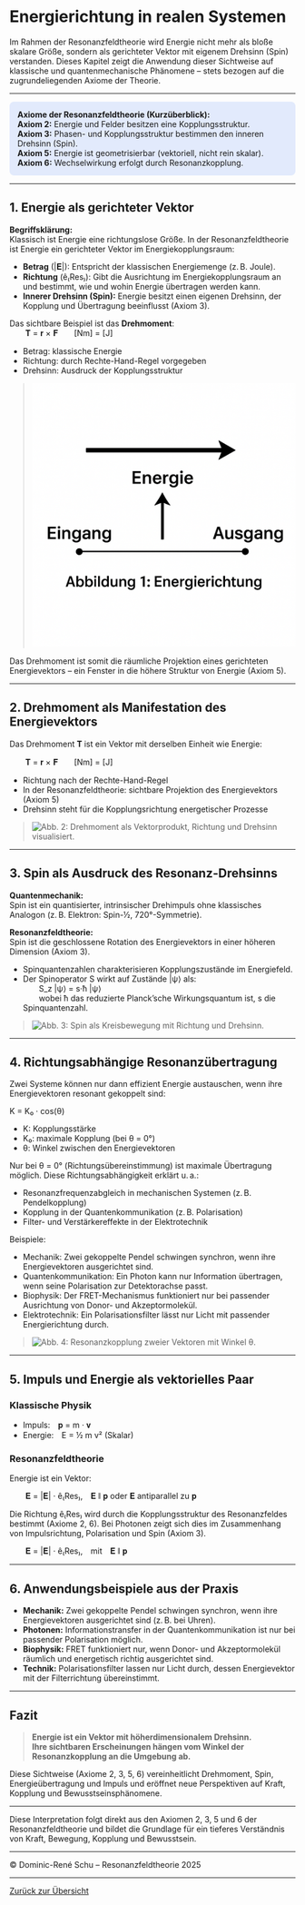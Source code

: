 # Energierichtung in realen Systemen

Im Rahmen der Resonanzfeldtheorie wird Energie nicht mehr als bloße skalare Größe, sondern als gerichteter Vektor mit eigenem Drehsinn (Spin) verstanden. Dieses Kapitel zeigt die Anwendung dieser Sichtweise auf klassische und quantenmechanische Phänomene – stets bezogen auf die zugrundeliegenden Axiome der Theorie.

---

<div style="background-color:#e2eafc; padding:1em; border-radius:8px; margin-bottom:1em;">
<strong>Axiome der Resonanzfeldtheorie (Kurzüberblick):</strong><br>
<b>Axiom 2:</b> Energie und Felder besitzen eine Kopplungsstruktur.<br>
<b>Axiom 3:</b> Phasen- und Kopplungsstruktur bestimmen den inneren Drehsinn (Spin).<br>
<b>Axiom 5:</b> Energie ist geometrisierbar (vektoriell, nicht rein skalar).<br>
<b>Axiom 6:</b> Wechselwirkung erfolgt durch Resonanzkopplung.
</div>

---

## 1. Energie als gerichteter Vektor

**Begriffsklärung:**  
Klassisch ist Energie eine richtungslose Größe. In der Resonanzfeldtheorie ist Energie ein gerichteter Vektor im Energiekopplungsraum:

- **Betrag** (|𝐄|): Entspricht der klassischen Energiemenge (z. B. Joule).
- **Richtung** (ê₍Res₎): Gibt die Ausrichtung im Energiekopplungsraum an und bestimmt, wie und wohin Energie übertragen werden kann.
- **Innerer Drehsinn (Spin):** Energie besitzt einen eigenen Drehsinn, der Kopplung und Übertragung beeinflusst (Axiom 3).

Das sichtbare Beispiel ist das **Drehmoment**:  
  𝐓 = 𝐫 × 𝐅  [Nm] = [J]

- Betrag: klassische Energie
- Richtung: durch Rechte-Hand-Regel vorgegeben
- Drehsinn: Ausdruck der Kopplungsstruktur

> ![Abb. 1: Energievektor mit Richtung und Drehsinn.](../bilder/abb1_energievektor.png)

Das Drehmoment ist somit die räumliche Projektion eines gerichteten Energievektors – ein Fenster in die höhere Struktur von Energie (Axiom 5).

---

## 2. Drehmoment als Manifestation des Energievektors

Das Drehmoment 𝐓 ist ein Vektor mit derselben Einheit wie Energie:

  𝐓 = 𝐫 × 𝐅  [Nm] = [J]

- Richtung nach der Rechte-Hand-Regel
- In der Resonanzfeldtheorie: sichtbare Projektion des Energievektors (Axiom 5)
- Drehsinn steht für die Kopplungsrichtung energetischer Prozesse

> ![Abb. 2: Drehmoment als Vektorprodukt, Richtung und Drehsinn visualisiert.](./abb2_drehmoment.png)

---

## 3. Spin als Ausdruck des Resonanz-Drehsinns

**Quantenmechanik:**  
Spin ist ein quantisierter, intrinsischer Drehimpuls ohne klassisches Analogon (z. B. Elektron: Spin-½, 720°-Symmetrie).

**Resonanzfeldtheorie:**  
Spin ist die geschlossene Rotation des Energievektors in einer höheren Dimension (Axiom 3).

- Spinquantenzahlen charakterisieren Kopplungszustände im Energiefeld.
- Der Spinoperator S wirkt auf Zustände |ψ⟩ als:  
  S_z |ψ⟩ = s·ħ |ψ⟩  
  wobei ħ das reduzierte Planck’sche Wirkungsquantum ist, s die Spinquantenzahl.

> ![Abb. 3: Spin als Kreisbewegung mit Richtung und Drehsinn.](./abb3_spin.png)

---

## 4. Richtungsabhängige Resonanzübertragung

Zwei Systeme können nur dann effizient Energie austauschen, wenn ihre Energievektoren resonant gekoppelt sind:

K = K₀ · cos(θ)

- K: Kopplungsstärke
- K₀: maximale Kopplung (bei θ = 0°)
- θ: Winkel zwischen den Energievektoren

Nur bei θ = 0° (Richtungsübereinstimmung) ist maximale Übertragung möglich.
Diese Richtungsabhängigkeit erklärt u. a.:

- Resonanzfrequenzabgleich in mechanischen Systemen (z. B. Pendelkopplung)
- Kopplung in der Quantenkommunikation (z. B. Polarisation)
- Filter- und Verstärkereffekte in der Elektrotechnik

Beispiele:

- Mechanik: Zwei gekoppelte Pendel schwingen synchron, wenn ihre Energievektoren ausgerichtet sind.
- Quantenkommunikation: Ein Photon kann nur Information übertragen, wenn seine Polarisation zur Detektorachse passt.
- Biophysik: Der FRET-Mechanismus funktioniert nur bei passender Ausrichtung von Donor- und Akzeptormolekül.
- Elektrotechnik: Ein Polarisationsfilter lässt nur Licht mit passender Energierichtung durch.

> ![Abb. 4: Resonanzkopplung zweier Vektoren mit Winkel θ.](./abb4_kopplung.png)

---

## 5. Impuls und Energie als vektorielles Paar

### Klassische Physik

- Impuls: 𝐩 = m · 𝐯
- Energie: E = ½ m v² (Skalar)

### Resonanzfeldtheorie

Energie ist ein Vektor:

  𝐄 = |𝐄| · ê₍Res₎, 𝐄 ∥ 𝐩 oder 𝐄 antiparallel zu 𝐩

Die Richtung ê₍Res₎ wird durch die Kopplungsstruktur des Resonanzfeldes bestimmt (Axiome 2, 6).
Bei Photonen zeigt sich dies im Zusammenhang von Impulsrichtung, Polarisation und Spin (Axiom 3).

  𝐄 = |𝐄| · ê₍Res₎, mit 𝐄 ∥ 𝐩

---

## 6. Anwendungsbeispiele aus der Praxis

- **Mechanik:** Zwei gekoppelte Pendel schwingen synchron, wenn ihre Energievektoren ausgerichtet sind (z. B. bei Uhren).
- **Photonen:** Informationstransfer in der Quantenkommunikation ist nur bei passender Polarisation möglich.
- **Biophysik:** FRET funktioniert nur, wenn Donor- und Akzeptormolekül räumlich und energetisch richtig ausgerichtet sind.
- **Technik:** Polarisationsfilter lassen nur Licht durch, dessen Energievektor mit der Filterrichtung übereinstimmt.

---

## Fazit

> **Energie ist ein Vektor mit höherdimensionalem Drehsinn.**  
> **Ihre sichtbaren Erscheinungen hängen vom Winkel der Resonanzkopplung an die Umgebung ab.**

Diese Sichtweise (Axiome 2, 3, 5, 6) vereinheitlicht Drehmoment, Spin, Energieübertragung und Impuls und eröffnet neue Perspektiven auf Kraft, Kopplung und Bewusstseinsphänomene.

---

Diese Interpretation folgt direkt aus den Axiomen 2, 3, 5 und 6 der Resonanzfeldtheorie und bildet die Grundlage für ein tieferes Verständnis von Kraft, Bewegung, Kopplung und Bewusstsein.

---

© Dominic-René Schu – Resonanzfeldtheorie 2025

---

[Zurück zur Übersicht](../../../README.md)